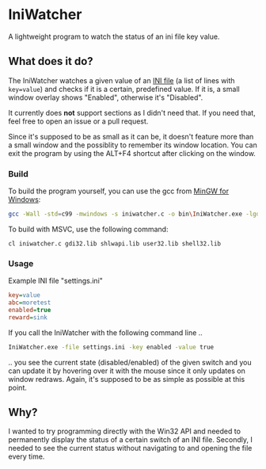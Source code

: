# IniWatcher
A lightweight program to watch the status of an ini file key value.

## What does it do?
The IniWatcher watches a given value of an [INI file](https://en.wikipedia.org/wiki/INI_file) (a list of lines with `key=value`) and checks if it is a certain, predefined value. 
If it is, a small window overlay shows "Enabled", otherwise it's "Disabled".



It currently does **not** support sections as I didn't need that.
If you need that, feel free to open an issue or a pull request.

Since it's supposed to be as small as it can be, it doesn't feature more than a small window and the possiblity to remember its window location.
You can exit the program by using the ALT+F4 shortcut after clicking on the window.

### Build
To build the program yourself, you can use the gcc from [MinGW for Windows](http://www.mingw.org/):
```bash
gcc -Wall -std=c99 -mwindows -s iniwatcher.c -o bin\IniWatcher.exe -lgdi32 -lshlwapi
```

To build with MSVC, use the following command:
```
cl iniwatcher.c gdi32.lib shlwapi.lib user32.lib shell32.lib
```

### Usage
Example INI file "settings.ini"

```ini
key=value
abc=moretest
enabled=true
reward=sink
```

If you call the IniWatcher with the following command line ..
```bash
IniWatcher.exe -file settings.ini -key enabled -value true
```

.. you see the current state (disabled/enabled) of the given switch and you can update it by hovering over it with the mouse since it only updates on window redraws.
Again, it's supposed to be as simple as possible at this point.


## Why?
I wanted to try programming directly with the Win32 API and needed to permanently display the status of a certain switch of an INI file.
Secondly, I needed to see the current status without navigating to and opening the file every time.